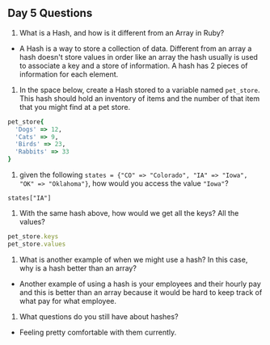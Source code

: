 ## Day 5 Questions

1. What is a Hash, and how is it different from an Array in Ruby?
* A Hash is a way to store a collection of data. Different from an array a hash doesn't store values in order like an array the hash usually is used to associate a key and a store of information. A hash has 2 pieces of information for each element.
1. In the space below, create a Hash stored to a variable named `pet_store`.  This hash should hold an inventory of items and the number of that item that you might find at a pet store.
```ruby
pet_store{
  'Dogs' => 12,
  'Cats' => 9,
  'Birds' => 23,
  'Rabbits' => 33
}
```
1. given the following `states = {"CO" => "Colorado", "IA" => "Iowa", "OK" => "Oklahoma"}`, how would you access the value `"Iowa"`?

`states["IA"]`
1. With the same hash above, how would we get all the keys?  All the values?
```ruby
pet_store.keys
pet_store.values
```
1. What is another example of when we might use a hash?  In this case, why is a hash better than an array?
* Another example of using a hash is your employees and their hourly pay and this is better than an array because it would be hard to keep track of what pay for what employee.
1. What questions do you still have about hashes?
* Feeling pretty comfortable with them currently.
